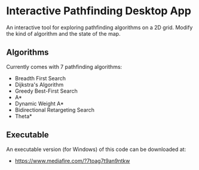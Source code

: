 # Interactive Pathfinding Desktop App

An interactive tool for exploring pathfinding algorithms on a 2D grid. Modify the kind of algorithm and the state of the map.

## Algorithms
Currently comes with 7 pathfinding algorithms:
 - Breadth First Search
 - Dijkstra's Algorithm
 - Greedy Best-First Search
 - A*
 - Dynamic Weight A*
 - Bidirectional Retargeting Search
 - Theta*

## Executable
An executable version (for Windows) of this code can be downloaded at:
 - https://www.mediafire.com/?7toag7t9an9ntkw